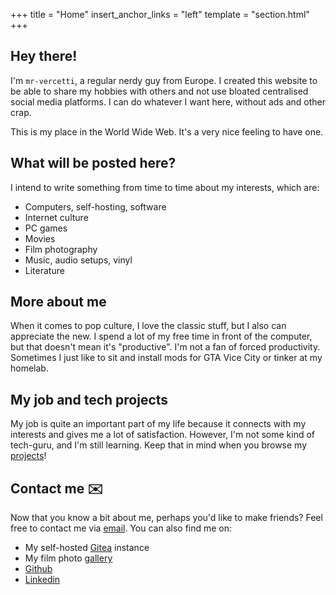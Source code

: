 +++
title = "Home"
insert_anchor_links = "left"
template = "section.html"
+++

## Hey there!

I'm `mr-vercetti`, a regular nerdy guy from Europe. I created this website to be able
to share my hobbies with others and not use bloated centralised social media platforms.
I can do whatever I want here, without ads and other crap.

This is my place in the World Wide Web. It's a very nice feeling to have
one.

## What will be posted here?

I intend to write something from time to time about my interests, which are:
- Computers, self-hosting, software
- Internet culture
- PC games
- Movies
- Film  photography
- Music, audio setups, vinyl
- Literature

## More about me

When it comes to pop culture, I love the classic stuff, but I also can appreciate the new.
I spend a lot of my free time in front of the computer, but that doesn't mean it's "productive".
I'm not a fan of forced productivity. Sometimes I just like to sit and install
mods for GTA Vice City or tinker at my homelab.

## My job and tech projects

My job is quite an important part of my life because it connects with my interests
and gives me a lot of satisfaction. However, I'm not some kind of tech-guru, and
I'm still learning. Keep that in mind when you browse my [projects][gitea]!

## Contact me ✉️

Now that you know a bit about me, perhaps you'd like to make friends?
Feel free to contact me via [email][email]. You can also find me on:

- My self-hosted [Gitea][gitea] instance
- My film photo [gallery][widmo]
- [Github][github]
- [Linkedin][linkedin]

[email]: mailto:mr@vercetti.cc
[gitea]: https://git.vercetti.cc/mr-vercetti
[github]: https://github.com/mr-vercetti
[widmo]: https://widmo.cc
[linkedin]: https://www.linkedin.com/in/adam-milewski-162b821b3/
